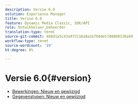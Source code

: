 ```yaml
---
description: Versie 6.0
solution: Experience Manager
title: Versie 6.0
feature: Dynamic Media Classic, SDK/API
role: Ontwikkelaar,beheerder
translation-type: tm+mt
source-git-commit: 469d1a5c43a972116a8a2efb0de5708800130a99
workflow-type: tm+mt
source-wordcount: '19'
ht-degree: 0%

---
```



# Versie 6.0{#version}

* [Bewerkingen: Nieuw en gewijzigd](r-6-operations.md)
* [Gegevenstypen: Nieuw en gewijzigd](r-6-types.md)
